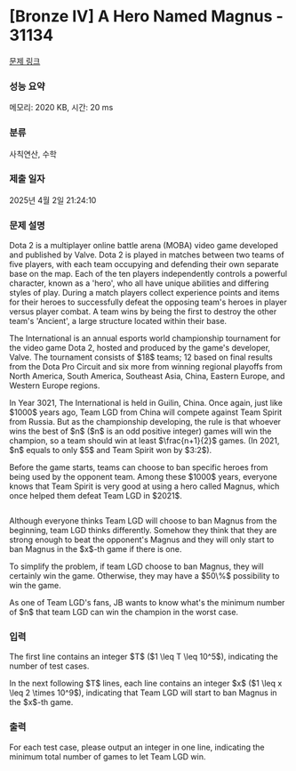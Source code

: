 # [Bronze IV] A Hero Named Magnus - 31134 

[문제 링크](https://www.acmicpc.net/problem/31134) 

### 성능 요약

메모리: 2020 KB, 시간: 20 ms

### 분류

사칙연산, 수학

### 제출 일자

2025년 4월 2일 21:24:10

### 문제 설명

<p>Dota 2 is a multiplayer online battle arena (MOBA) video game developed and published by Valve. Dota 2 is played in matches between two teams of five players, with each team occupying and defending their own separate base on the map. Each of the ten players independently controls a powerful character, known as a 'hero', who all have unique abilities and differing styles of play. During a match players collect experience points and items for their heroes to successfully defeat the opposing team's heroes in player versus player combat. A team wins by being the first to destroy the other team's 'Ancient', a large structure located within their base.</p>

<p>The International is an annual esports world championship tournament for the video game Dota 2, hosted and produced by the game's developer, Valve. The tournament consists of $18$ teams; 12 based on final results from the Dota Pro Circuit and six more from winning regional playoffs from North America, South America, Southeast Asia, China, Eastern Europe, and Western Europe regions.</p>

<p>In Year 3021, The International is held in Guilin, China. Once again, just like $1000$ years ago, Team LGD from China will compete against Team Spirit from Russia. But as the championship developing, the rule is that whoever wins the best of $n$ ($n$ is an odd positive integer) games will win the champion, so a team should win at least $\frac{n+1}{2}$ games. (In 2021, $n$ equals to only $5$ and Team Spirit won by $3:2$).</p>

<p>Before the game starts, teams can choose to ban specific heroes from being used by the opponent team. Among these $1000$ years, everyone knows that Team Spirit is very good at using a hero called Magnus, which once helped them defeat Team LGD in $2021$.</p>

<p style="text-align: center;"><img alt="" src=""></p>

<p>Although everyone thinks Team LGD will choose to ban Magnus from the beginning, team LGD thinks differently. Somehow they think that they are strong enough to beat the opponent's Magnus and they will only start to ban Magnus in the $x$-th game if there is one. </p>

<p>To simplify the problem, if team LGD choose to ban Magnus, they will certainly win the game. Otherwise, they may have a $50\%$ possibility to win the game.</p>

<p>As one of Team LGD's fans, JB wants to know what's the minimum number of $n$ that team LGD can win the champion in the worst case.</p>

### 입력 

 <p>The first line contains an integer $T$ ($1 \leq T \leq 10^5$), indicating the number of test cases.</p>

<p>In the next following $T$ lines, each line contains an integer $x$ ($1 \leq x \leq 2 \times 10^9$), indicating that Team LGD will start to ban Magnus in the $x$-th game.</p>

### 출력 

 <p>For each test case, please output an integer in one line, indicating the minimum total number of games to let Team LGD win.</p>

